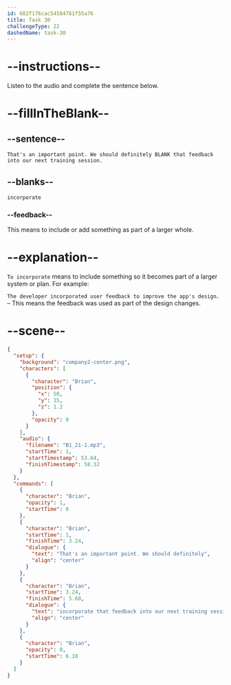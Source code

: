 ```yaml
---
id: 682f176cac54584761f55a76
title: Task 30
challengeType: 22
dashedName: task-30
---
```


<!-- (Audio) Brian: That's an important point. We should definitely incorporate that feedback into our next training session. -->

# --instructions--

Listen to the audio and complete the sentence below.

# --fillInTheBlank--

## --sentence--

`That's an important point. We should definitely BLANK that feedback into our next training session.`

## --blanks--

`incorporate`

### --feedback--

This means to include or add something as part of a larger whole.

# --explanation--

`To incorporate` means to include something so it becomes part of a larger system or plan. For example:

`The developer incorporated user feedback to improve the app's design.` – This means the feedback was used as part of the design changes.

# --scene--

```json
{
  "setup": {
    "background": "company2-center.png",
    "characters": [
      {
        "character": "Brian",
        "position": {
          "x": 50,
          "y": 15,
          "z": 1.2
        },
        "opacity": 0
      }
    ],
    "audio": {
      "filename": "B1_21-1.mp3",
      "startTime": 1,
      "startTimestamp": 53.64,
      "finishTimestamp": 58.32
    }
  },
  "commands": [
    {
      "character": "Brian",
      "opacity": 1,
      "startTime": 0
    },
    {
      "character": "Brian",
      "startTime": 1,
      "finishTime": 3.24,
      "dialogue": {
        "text": "That's an important point. We should definitely",
        "align": "center"
      }
    },
    {
      "character": "Brian",
      "startTime": 3.24,
      "finishTime": 5.68,
      "dialogue": {
        "text": "incorporate that feedback into our next training session.",
        "align": "center"
      }
    },
    {
      "character": "Brian",
      "opacity": 0,
      "startTime": 6.18
    }
  ]
}
```
